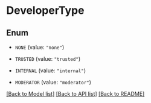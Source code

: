 # DeveloperType

## Enum


* `NONE` (value: `"none"`)

* `TRUSTED` (value: `"trusted"`)

* `INTERNAL` (value: `"internal"`)

* `MODERATOR` (value: `"moderator"`)


[[Back to Model list]](../README.md#documentation-for-models) [[Back to API list]](../README.md#documentation-for-api-endpoints) [[Back to README]](../README.md)


